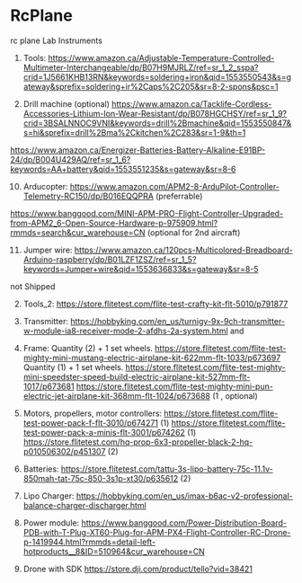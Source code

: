 # RcPlane
rc plane
Lab Instruments
1. Tools:
 https://www.amazon.ca/Adjustable-Temperature-Controlled-Multimeter-Interchangeable/dp/B07H9MJRLZ/ref=sr_1_2_sspa?crid=1J5661KHB13RN&keywords=soldering+iron&qid=1553550543&s=gateway&sprefix=soldering+ir%2Caps%2C205&sr=8-2-spons&psc=1
 

3. Drill machine (optional) https://www.amazon.ca/Tacklife-Cordless-Accessories-Lithium-Ion-Wear-Resistant/dp/B078HGCHSY/ref=sr_1_9?crid=3BSALNNOC9VNI&keywords=drill%2Bmachine&qid=1553550847&s=hi&sprefix=drill%2Bma%2Ckitchen%2C283&sr=1-9&th=1

 https://www.amazon.ca/Energizer-Batteries-Battery-Alkaline-E91BP-24/dp/B004U429AQ/ref=sr_1_6?keywords=AA+battery&qid=1553551235&s=gateway&sr=8-6 

10. Arducopter:
 https://www.amazon.com/APM2-8-ArduPilot-Controller-Telemetry-RC150/dp/B016EQQPRA (preferrable)
 
 https://www.banggood.com/MINI-APM-PRO-Flight-Controller-Upgraded-from-APM2_6-Open-Source-Hardware-p-975909.html?rmmds=search&cur_warehouse=CN (optional for 2nd aircraft)

11. Jumper wire: https://www.amazon.ca/120pcs-Multicolored-Breadboard-Arduino-raspberry/dp/B01LZF1ZSZ/ref=sr_1_5?keywords=Jumper+wire&qid=1553636833&s=gateway&sr=8-5


not Shipped


2. Tools_2:
  https://store.flitetest.com/flite-test-crafty-kit-flt-5010/p791877 
  
4. Transmitter:
 https://hobbyking.com/en_us/turnigy-9x-9ch-transmitter-w-module-ia8-receiver-mode-2-afdhs-2a-system.html
 and
 
5. Frame:
 Quantity (2) + 1 set wheels.
 https://store.flitetest.com/flite-test-mighty-mini-mustang-electric-airplane-kit-622mm-flt-1033/p673697
 Quantity (1) + 1 set wheels.
 https://store.flitetest.com/flite-test-mighty-mini-speedster-speed-build-electric-airplane-kit-527mm-flt-1017/p673681
 https://store.flitetest.com/flite-test-mighty-mini-pun-electric-jet-airplane-kit-368mm-flt-1024/p673688 (1 ,  optional)

6. Motors, propellers, motor controllers:
 https://store.flitetest.com/flite-test-power-pack-f-flt-3010/p674271 (1)
 https://store.flitetest.com/flite-test-power-pack-a-minis-flt-3001/p674262 (1) 
 https://store.flitetest.com/hq-prop-6x3-propeller-black-2-hq-p010506302/p451307 (2)

7. Batteries:
  https://store.flitetest.com/tattu-3s-lipo-battery-75c-11.1v-850mah-tat-75c-850-3s1p-xt30/p635612 (2)
 
8. Lipo Charger:
  https://hobbyking.com/en_us/imax-b6ac-v2-professional-balance-charger-discharger.html 

9. Power module:
 https://www.banggood.com/Power-Distribution-Board-PDB-with-T-Plug-XT60-Plug-for-APM-PX4-Flight-Controller-RC-Drone-p-1419944.html?rmmds=detail-left-hotproducts__8&ID=510964&cur_warehouse=CN
 
12. Drone with SDK
https://store.dji.com/product/tello?vid=38421
  

